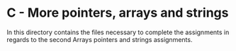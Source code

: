 # C - More pointers, arrays and strings

In this directory contains the files necessary to complete the assignments in regards to the second Arrays pointers and strings assignments.